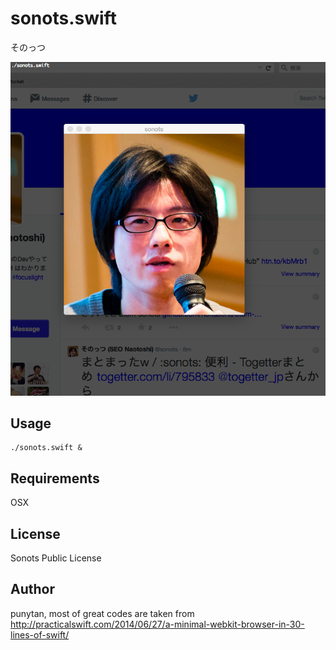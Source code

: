 # sonots.swift

そのっつ

![](screenshot.png)

## Usage

```
./sonots.swift &
```

## Requirements

OSX

## License

Sonots Public License

## Author

punytan, most of great codes are taken from http://practicalswift.com/2014/06/27/a-minimal-webkit-browser-in-30-lines-of-swift/

